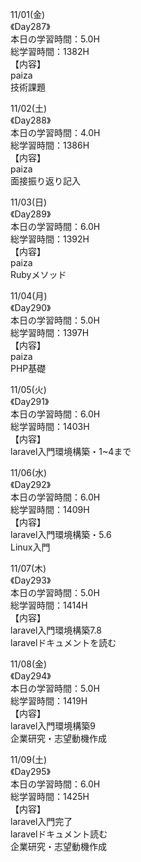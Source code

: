11/01(金)<br>
《Day287》<br>
本日の学習時間：5.0H<br>
総学習時間：1382H<br>
【内容】<br>
paiza<br>
技術課題<br>

11/02(土)<br>
《Day288》<br>
本日の学習時間：4.0H<br>
総学習時間：1386H<br>
【内容】<br>
paiza<br>
面接振り返り記入<br>

11/03(日)<br>
《Day289》<br>
本日の学習時間：6.0H<br>
総学習時間：1392H<br>
【内容】<br>
paiza<br>
Rubyメソッド<br>

11/04(月)<br>
《Day290》<br>
本日の学習時間：5.0H<br>
総学習時間：1397H<br>
【内容】<br>
paiza<br>
PHP基礎<br>

11/05(火)<br>
《Day291》<br>
本日の学習時間：6.0H<br>
総学習時間：1403H<br>
【内容】<br>
laravel入門環境構築・1~4まで<br>

11/06(水)<br>
《Day292》<br>
本日の学習時間：6.0H<br>
総学習時間：1409H<br>
【内容】<br>
laravel入門環境構築・5.6<br>
Linux入門<br>

11/07(木)<br>
《Day293》<br>
本日の学習時間：5.0H<br>
総学習時間：1414H<br>
【内容】<br>
laravel入門環境構築7.8<br>
laravelドキュメントを読む<br>

11/08(金)<br>
《Day294》<br>
本日の学習時間：5.0H<br>
総学習時間：1419H<br>
【内容】<br>
laravel入門環境構築9<br>
企業研究・志望動機作成<br>

11/09(土)<br>
《Day295》<br>
本日の学習時間：6.0H<br>
総学習時間：1425H<br>
【内容】<br>
laravel入門完了<br>
laravelドキュメント読む<br>
企業研究・志望動機作成<br>

